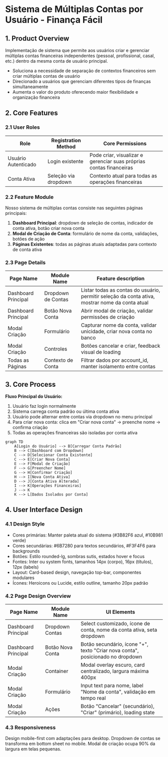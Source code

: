 # Sistema de Múltiplas Contas por Usuário - Finança Fácil

## 1. Product Overview
Implementação de sistema que permite aos usuários criar e gerenciar múltiplas contas financeiras independentes (pessoal, profissional, casal, etc.) dentro da mesma conta de usuário principal.
- Soluciona a necessidade de separação de contextos financeiros sem criar múltiplas contas de usuário
- Direcionado a usuários que gerenciam diferentes tipos de finanças simultaneamente
- Aumenta o valor do produto oferecendo maior flexibilidade e organização financeira

## 2. Core Features

### 2.1 User Roles
| Role | Registration Method | Core Permissions |
|------|---------------------|------------------|
| Usuário Autenticado | Login existente | Pode criar, visualizar e gerenciar suas próprias contas financeiras |
| Conta Ativa | Seleção via dropdown | Contexto atual para todas as operações financeiras |

### 2.2 Feature Module
Nosso sistema de múltiplas contas consiste nas seguintes páginas principais:
1. **Dashboard Principal**: dropdown de seleção de contas, indicador de conta ativa, botão criar nova conta
2. **Modal de Criação de Conta**: formulário de nome da conta, validações, botões de ação
3. **Páginas Existentes**: todas as páginas atuais adaptadas para contexto de conta ativa

### 2.3 Page Details
| Page Name | Module Name | Feature description |
|-----------|-------------|---------------------|
| Dashboard Principal | Dropdown de Contas | Listar todas as contas do usuário, permitir seleção da conta ativa, mostrar nome da conta atual |
| Dashboard Principal | Botão Nova Conta | Abrir modal de criação, validar permissões de criação |
| Modal Criação | Formulário | Capturar nome da conta, validar unicidade, criar nova conta no banco |
| Modal Criação | Controles | Botões cancelar e criar, feedback visual de loading |
| Todas as Páginas | Contexto de Conta | Filtrar dados por account_id, manter isolamento entre contas |

## 3. Core Process

**Fluxo Principal do Usuário:**
1. Usuário faz login normalmente
2. Sistema carrega conta padrão ou última conta ativa
3. Usuário pode alternar entre contas via dropdown no menu principal
4. Para criar nova conta: clica em "Criar nova conta" → preenche nome → confirma criação
5. Todas as operações financeiras são isoladas por conta ativa

```mermaid
graph TD
    A[Login do Usuário] --> B[Carregar Conta Padrão]
    B --> C[Dashboard com Dropdown]
    C --> D[Selecionar Conta Existente]
    C --> E[Criar Nova Conta]
    E --> F[Modal de Criação]
    F --> G[Preencher Nome]
    G --> H[Confirmar Criação]
    H --> I[Nova Conta Ativa]
    D --> J[Conta Ativa Alterada]
    I --> K[Operações Financeiras]
    J --> K
    K --> L[Dados Isolados por Conta]
```

## 4. User Interface Design

### 4.1 Design Style
- Cores primárias: Manter paleta atual do sistema (#3B82F6 azul, #10B981 verde)
- Cores secundárias: #6B7280 para textos secundários, #F3F4F6 para backgrounds
- Botões: Estilo rounded-lg, sombras sutis, estados hover e focus
- Fontes: Inter ou system fonts, tamanhos 14px (corpo), 16px (títulos), 12px (labels)
- Layout: Card-based design, navegação top-bar, componentes modulares
- Ícones: Heroicons ou Lucide, estilo outline, tamanho 20px padrão

### 4.2 Page Design Overview
| Page Name | Module Name | UI Elements |
|-----------|-------------|-------------|
| Dashboard Principal | Dropdown Contas | Select customizado, ícone de conta, nome da conta ativa, seta dropdown |
| Dashboard Principal | Botão Nova Conta | Botão secundário, ícone "+", texto "Criar nova conta", posicionado no dropdown |
| Modal Criação | Container | Modal overlay escuro, card centralizado, largura máxima 400px |
| Modal Criação | Formulário | Input text para nome, label "Nome da conta", validação em tempo real |
| Modal Criação | Ações | Botão "Cancelar" (secundário), "Criar" (primário), loading state |

### 4.3 Responsiveness
Design mobile-first com adaptações para desktop. Dropdown de contas se transforma em bottom sheet no mobile. Modal de criação ocupa 90% da largura em telas pequenas.